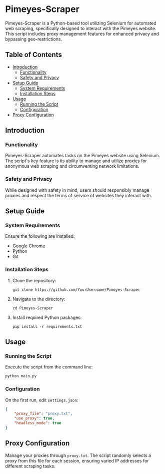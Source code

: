 # Pimeyes-Scraper

Pimeyes-Scraper is a Python-based tool utilizing Selenium for automated web scraping, specifically designed to interact with the Pimeyes website. This script includes proxy management features for enhanced privacy and bypassing geo-restrictions.

## Table of Contents
- [Introduction](#introduction)
  - [Functionality](#functionality)
  - [Safety and Privacy](#safety-and-privacy)
- [Setup Guide](#setup-guide)
  - [System Requirements](#system-requirements)
  - [Installation Steps](#installation-steps)
- [Usage](#usage)
  - [Running the Script](#running-the-script)
  - [Configuration](#configuration)
- [Proxy Configuration](#proxy-configuration)

## Introduction

### Functionality

Pimeyes-Scraper automates tasks on the Pimeyes website using Selenium. The script's key feature is its ability to manage and utilize proxies for anonymous web scraping and circumventing network limitations.

### Safety and Privacy

While designed with safety in mind, users should responsibly manage proxies and respect the terms of service of websites they interact with.

## Setup Guide

### System Requirements

Ensure the following are installed:
- Google Chrome
- Python
- Git

### Installation Steps

1. Clone the repository:

   ```
   git clone https://github.com/YourUsername/Pimeyes-Scraper
   ```

2. Navigate to the directory:

   ```
   cd Pimeyes-Scraper
   ```

3. Install required Python packages:

   ```
   pip install -r requirements.txt
   ```

## Usage

### Running the Script

Execute the script from the command line:

```bash
python main.py
```

### Configuration

On the first run, edit `settings.json`:

```json
{
    "proxy_file": "proxy.txt",
    "use_proxy": true,
    "headless_mode": true
}
```

## Proxy Configuration

Manage your proxies through `proxy.txt`. The script randomly selects a proxy from this file for each session, ensuring varied IP addresses for different scraping tasks.
